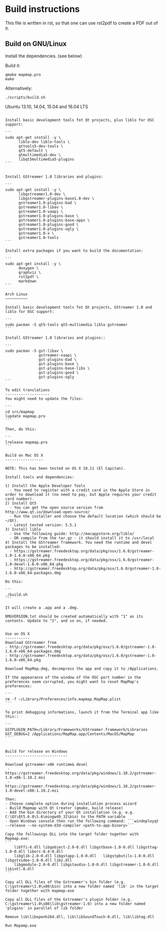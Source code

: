Build instructions
==================
This file is written in rst, so that one can use rst2pdf to create a PDF out of it.


Build on GNU/Linux
------------------

Install the dependencies. (see below)

Build it:

```
qmake mapmap.pro
make
```

Alternatively:

```
./scripts/build.sh
```

Ubuntu 13.10, 14.04, 15.04 and 16.04 LTS
~~~~~~~~~~~~~~~~~~~~~~~~~~~~~~~~~~~~~~~~

Install basic development tools fot Qt projects, plus liblo for OSC support:

```
sudo apt-get install -y \
      liblo-dev liblo-tools \
      qttools5-dev-tools \
      qt5-default \
      qtmultimedia5-dev \
      libqt5multimedia5-plugins
```


Install GStreamer 1.0 libraries and plugins:

```
sudo apt-get install -y \
      libgstreamer1.0-dev \
      libgstreamer-plugins-base1.0-dev \
      gstreamer1.0-plugins-bad \
      gstreamer1.0-libav \
      gstreamer1.0-vaapi \
      gstreamer1.0-plugins-base \
      gstreamer1.0-plugins-base-apps \
      gstreamer1.0-plugins-good \
      gstreamer1.0-plugins-ugly \
      gstreamer1.0-x \
      gstreamer1.0-tools
```

Install extra packages if you want to build the documentation:

```
sudo apt-get install -y \
      doxygen \
      graphviz \
      rst2pdf \
      markdown
```

Arch Linux
~~~~~~~~~~

Install basic development tools fot Qt projects, GStreamer 1.0 and liblo for OSC support:

```
sudo pacman -S qt5-tools qt5-multimedia liblo gstreamer
```

Install GStreamer 1.0 libraries and plugins::

```
sudo pacman -S gst-libav \
               gstreamer-vaapi \
               gst-plugins-bad \
               gst-plugins-base \
               gst-plugins-base-libs \
               gst-plugins-good \
               gst-plugins-ugly
```

To edit translations
--------------------
You might need to update the files:
  
```
cd src/mapmap
lupdate mapmap.pro 
```

Then, do this:

```  
lrelease mapmap.pro
```

Build on Mac OS X
-----------------

NOTE: This has been tested on OS X 10.11 (El Capitan).

Install tools and dependencies:

1) Install the Apple Developer Tools
  - You need to register with a credit card in the Apple Store in order to download it (no need to pay, but Apple requires your credit card number).
2) Install Qt5
  - You can get the open source version from http://www.qt.io/download-open-source/
  - Run the installer and choose the default location (which should be ~/Qt).
  - Latest tested version: 5.5.1
3) Install liblo
  - Use the following guide: http://macappstore.org/liblo/
  - OR compile from the tar.gz - it should install it to /usr/local
4) Install the GStreamer framework. You need the runtime and devel packages to be installed:
  - https://gstreamer.freedesktop.org/data/pkg/osx/1.6.0/gstreamer-1.0-1.6.0-x86_64.pkg
  - https://gstreamer.freedesktop.org/data/pkg/osx/1.6.0/gstreamer-1.0-devel-1.6.0-x86_64.pkg
  - http://gstreamer.freedesktop.org/data/pkg/osx/1.6.0/gstreamer-1.0-1.6.0-x86_64-packages.dmg

Do this:

```
./build.sh
```

It will create a .app and a .dmg.

DMGVERSION.txt should be created automatically with "1" as its contents. Update to "2", and so on, if needed.


Use on OS X
-----------
Download GStreamer from
- http://gstreamer.freedesktop.org/data/pkg/osx/1.6.0/gstreamer-1.0-1.6.0-x86_64-packages.dmg
- http://gstreamer.freedesktop.org/data/pkg/osx/1.6.0/gstreamer-1.0-1.6.0-x86_64.pkg

Download MapMap.dmg, decompress the app and copy it to /Applications.

If the appearance of the window of the OSC port number in the preferences seem corrupted, you might want to reset MapMap's preferences:

```
rm -f ~/Library/Preferences/info.mapmap.MapMap.plist
```

To print debugging informations, launch it from the Terminal app like this::

```
GSTPLUGIN_PATH=/Library/Frameworks/GStreamer.framework/Libraries GST_DEBUG=2 /Applications/MapMap.app/Contents/MacOS/MapMap
```


Build for release on Windows
----------------------------

Download gstreamer-x86 runtime& devel 
 - https://gstreamer.freedesktop.org/data/pkg/windows/1.10.2/gstreamer-1.0-x86-1.10.2.msi
 - https://gstreamer.freedesktop.org/data/pkg/windows/1.10.2/gstreamer-1.0-devel-x86-1.10.2.msi

Then:
- Choose complete option during installation process wizard
- Build Mapmap with Qt Creator (qmake, build release)
- Add the bin directory of your Qt installation (e.g. e.g. C:\Qt\Qt5.6.0\5.6\mingw49_32\bin) to the PATH variable
- Open Windows console then run the following command: ```windeployqt --release --no-system-d3d-compiler <path-to-app-binary>```

Copy the followings DLL into the target folder together with Mapmap.exe:
```
	libffi-6.dll libgobject-2.0-0.dll libgstbase-1.0-0.dll libgsttag-1.0-0.dll liborc-0.4-0.dll 
	libglib-2.0-0.dll libgstapp-1.0-0.dll 	libgstpbutils-1.0-0.dll libgstvideo-1.0-0.dll libz.dll 
	libgmodule-2.0-0.dll libgstaudio-1.0-0.dll libgstreamer-1.0-0.dll libintl-8.dll
```

Copy all DLL files of the Gstreamer's bin folder (e.g. C:\gstreamer\1.0\x86\bin) into a new folder named 'lib' in the target folder together with mapmap.exe

Copy all DLL files of the Gstreamer's plugin folder (e.g. C:\gstreamer\1.0\x86\lib\gstreamer-1.0) into a new folder named 'plugins' in parallel of lib folder

Remove lib\libopenh264.dll, lib\libSoundTouch-0.dll, lib\libtag.dll

Run Mapamp.exe

